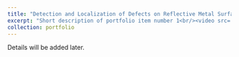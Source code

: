 ```yaml
---
title: "Detection and Localization of Defects on Reflective Metal Surface in Industrial Setting"
excerpt: "Short description of portfolio item number 1<br/><video src='/images/portfolio1.mp4'>"
collection: portfolio
---
```

Details will be added later.
